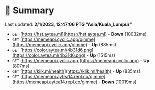 # 📖 Summary
Last updated: **2/1/2023, 12:47:06 PTG "Asia/Kuala_Lumpur"**

- `GET` [https://hst.aytea.ml](https://hst.aytea.ml) - **Down** (10032ms)
- `GET` [https://memeapi.cyclic.app/gimme](https://memeapi.cyclic.app/gimme) - **Up** (885ms)
- `GET` [https://color.aytea.ml/4b31d6.png](https://color.aytea.ml/4b31d6.png) - **Up** (1515ms)
- `GET` [https://memeapi.cyclic.app](https://memeapi.cyclic.app) - **Up** (807ms)
- `GET` [https://klik.ml/health](https://klik.ml/health) - **Up** (835ms)
- `GET` [https://memeapi.aytea14.repl.co/gimme](https://memeapi.aytea14.repl.co/gimme) - **Down** (10019ms)

